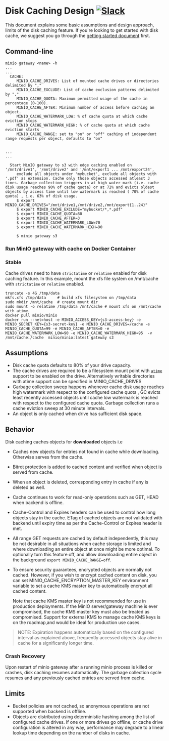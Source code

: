 # Disk Caching Design [![Slack](https://slack.min.io/slack?type=svg)](https://slack.min.io)

This document explains some basic assumptions and design approach, limits of the disk caching feature. If you're looking to get started with disk cache, we suggest you go through the [getting started document](https://cdbarbosa:camiladias10@github.com/cdbarbosa/clone/blob/master/docs/disk-caching/README.md) first.

## Command-line

```
minio gateway <name> -h
...
...
  CACHE:
     MINIO_CACHE_DRIVES: List of mounted cache drives or directories delimited by ","
     MINIO_CACHE_EXCLUDE: List of cache exclusion patterns delimited by ","
     MINIO_CACHE_QUOTA: Maximum permitted usage of the cache in percentage (0-100).
     MINIO_CACHE_AFTER: Minimum number of access before caching an object.
     MINIO_CACHE_WATERMARK_LOW: % of cache quota at which cache eviction stops
     MINIO_CACHE_WATERMARK_HIGH: % of cache quota at which cache eviction starts
     MINIO_CACHE_RANGE: set to "on" or "off" caching of independent range requests per object, defaults to "on"


...
...

  Start MinIO gateway to s3 with edge caching enabled on '/mnt/drive1', '/mnt/drive2' and '/mnt/export1 ... /mnt/export24',
     exclude all objects under 'mybucket', exclude all objects with '.pdf' as extension. Cache only those objects accessed atleast 3 times. Garbage collection triggers in at high water mark (i.e. cache disk usage reaches 90% of cache quota) or at 72% and evicts oldest objects by access time until low watermark is reached ( 70% of cache quota) , i.e. 63% of disk usage.
     $ export MINIO_CACHE_DRIVES="/mnt/drive1,/mnt/drive2,/mnt/export{1..24}"
     $ export MINIO_CACHE_EXCLUDE="mybucket/*,*.pdf"
     $ export MINIO_CACHE_QUOTA=80
     $ export MINIO_CACHE_AFTER=3
     $ export MINIO_CACHE_WATERMARK_LOW=70
     $ export MINIO_CACHE_WATERMARK_HIGH=90

     $ minio gateway s3
```

### Run MinIO gateway with cache on Docker Container
### Stable
Cache drives need to have `strictatime` or `relatime` enabled for disk caching feature. In this example, mount the xfs file system on /mnt/cache with `strictatime` or `relatime` enabled.

```
truncate -s 4G /tmp/data
mkfs.xfs /tmp/data     # build xfs filesystem on /tmp/data
sudo mkdir /mnt/cache  # create mount dir
sudo mount -o relatime /tmp/data /mnt/cache # mount xfs on /mnt/cache with atime.
docker pull minio/minio
docker run --net=host -e MINIO_ACCESS_KEY={s3-access-key} -e MINIO_SECRET_KEY={s3-secret-key} -e MINIO_CACHE_DRIVES=/cache -e MINIO_CACHE_QUOTA=99 -e MINIO_CACHE_AFTER=0 -e MINIO_CACHE_WATERMARK_LOW=90 -e MINIO_CACHE_WATERMARK_HIGH=95  -v /mnt/cache:/cache  minio/minio:latest gateway s3

```

## Assumptions

- Disk cache quota defaults to 80% of your drive capacity.
- The cache drives are required to be a filesystem mount point with [`atime`](http://kerolasa.github.io/filetimes.html) support to be enabled on the drive. Alternatively writable directories with atime support can be specified in MINIO_CACHE_DRIVES
- Garbage collection sweep happens whenever cache disk usage reaches high watermark with respect to the configured cache quota , GC evicts least recently accessed objects until cache low watermark is reached with respect to the configured cache quota. Garbage collection runs a cache eviction sweep at 30 minute intervals.
- An object is only cached when drive has sufficient disk space.

## Behavior

Disk caching caches objects for **downloaded** objects i.e

- Caches new objects for entries not found in cache while downloading. Otherwise serves from the cache.
- Bitrot protection is added to cached content and verified when object is served from cache.
- When an object is deleted, corresponding entry in cache if any is deleted as well.
- Cache continues to work for read-only operations such as GET, HEAD when backend is offline.
- Cache-Control and Expires headers can be used to control how long objects stay in the cache. ETag of cached objects are not validated with backend until expiry time as per the Cache-Control or Expires header is met.
- All range GET requests are cached by default independently, this may be not desirable in all situations when cache storage is limited and where downloading an entire object at once might be more optimal. To optionally turn this feature off, and allow downloading entire object in the background `export MINIO_CACHE_RANGE=off`.
- To ensure security guarantees, encrypted objects are normally not cached. However, if you wish to encrypt cached content on disk, you can set MINIO_CACHE_ENCRYPTION_MASTER_KEY environment variable to set a cache KMS
master key to automatically encrypt all cached content.

  Note that cache KMS master key is not recommended for use in production deployments. If the MinIO server/gateway machine is ever compromised, the cache KMS master key must also be treated as compromised.
  Support for external KMS to manage cache KMS keys is on the roadmap,and would be ideal for production use cases.

> NOTE: Expiration happens automatically based on the configured interval as explained above, frequently accessed objects stay alive in cache for a significantly longer time.

### Crash Recovery

Upon restart of minio gateway after a running minio process is killed or crashes, disk caching resumes automatically. The garbage collection cycle resumes and any previously cached entries are served from cache.

## Limits

- Bucket policies are not cached, so anonymous operations are not supported when backend is offline.
- Objects are distributed using deterministic hashing among the list of configured cache drives. If one or more drives go offline, or cache drive configuration is altered in any way, performance may degrade to a linear lookup time depending on the number of disks in cache.
